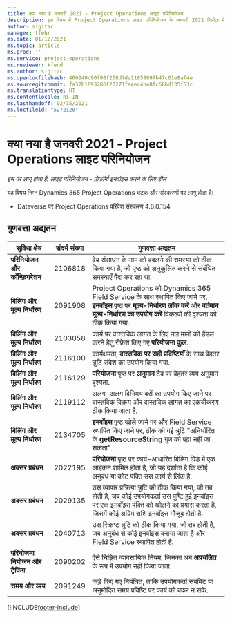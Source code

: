```yaml
---
title: क्या नया है जनवरी 2021 - Project Operations लाइट परिनियोजन
description: इस विषय में Project Operations लाइट परिनियोजन के जनवरी 2021 रिलीज़ में उपलब्ध गुणवत्ता अद्यतनों के बारे में जानकारी दी गई है.
author: sigitac
manager: tfehr
ms.date: 01/12/2021
ms.topic: article
ms.prod: ''
ms.service: project-operations
ms.reviewer: kfend
ms.author: sigitac
ms.openlocfilehash: 460240c90f98f268dfda11858897b47c61e8af4e
ms.sourcegitcommit: fa32b1893286f20271fa4ec4be8fc68bd135f53c
ms.translationtype: HT
ms.contentlocale: hi-IN
ms.lasthandoff: 02/15/2021
ms.locfileid: "5272120"
---
```

# <a name="whats-new-january-2021---project-operations-lite-deployment"></a>क्या नया है जनवरी 2021 - Project Operations लाइट परिनियोजन


_इस पर लागू होता है: लाइट परिनियोजन - प्रोफ़ॉर्मा इनवॉइस करने के लिए डील_

यह विषय निम्न Dynamics 365 Project Operations घटक और संस्करणों पर लागू होता है:

  - Dataverse पर Project Operations परिवेश संस्करण 4.6.0.154.
  
## <a name="quality-updates"></a>गुणवत्ता अद्यतन

| **सुविधा क्षेत्र** | **संदर्भ संख्या** | **गुणवत्ता अद्यतन** |
| --- | --- | --- |
| **परिनियोजन और कॉन्फ़िगरेशन** | 2106818 | वेब संसाधन के नाम को बदलने की समस्या को ठीक किया गया है, जो पृष्ठ को अनुकूलित करने से संबंधित समस्याएँ पैदा कर रहा था. |
| **बिलिंग और मूल्य निर्धारण** | 2091908 | Project Operations को Dynamics 365 Field Service के साथ स्थापित किए जाने पर, **इनवॉइस** पृष्ठ पर **मूल्य-निर्धारण लॉक करें** और **वर्तमान मूल्य-निर्धारण का उपयोग करें** विकल्पों की दृश्यता को ठीक किया गया. |
| **बिलिंग और मूल्य निर्धारण** | 2103058 | कार्य पर वास्तविक लागत के लिए नल मानों को हैंडल करने हेतु रीफ़्रेश किए गए **परियोजना कुल**. |
| **बिलिंग और मूल्य निर्धारण** | 2116100 | कार्यक्षमता, **वास्तविक पर सही प्रविष्टियाँ** के साथ बेहतर त्रुटि संदेश का उपयोग किया गया. |
| **बिलिंग और मूल्य निर्धारण** | 2116129 | **परियोजना** पृष्ठ पर **अनुमान** टैब पर बेहतर व्यय अनुमान दृश्यता. |
| **बिलिंग और मूल्य निर्धारण** | 2119112 | अलग-अलग विनिमय दरों का उपयोग किए जाने पर वास्तविक विक्रय और वास्तविक लागत का एकत्रीकरण ठीक किया जाता है. |
| **बिलिंग और मूल्य निर्धारण** | 2134705 | **इनवॉइस** पृष्ठ खोले जाने पर और Field Service स्थापित किए जाने पर, ठीक की गई त्रुटि "अनिर्धारित के **getResourceString** गुण को पढ़ा नहीं जा सकता". |
| **अवसर प्रबंधन** | 2022195 | **परियोजना** पृष्ठ पर कार्य-आधारित बिलिंग ग्रिड में एक आइकन शामिल होता है, जो यह दर्शाता है कि कोई अनुबंध या कोट पंक्ति उस कार्य से लिंक है. |
| **अवसर प्रबंधन** | 2029135 | उस व्यापार प्रक्रिया त्रुटि को ठीक किया गया, जो तब होती है, जब कोई उपयोगकर्ता उस पुष्टि हुई इनवॉइस पर एक इनवॉइस पंक्ति को खोलने का प्रयास करता है, जिसमें कोई अग्रिम राशि इनवॉइस मौजूद होती है. |
| **अवसर प्रबंधन** | 2040713 | उस स्क्रिप्ट त्रुटि को ठीक किया गया, जो तब होती है, जब अनुबंध से कोई इनवॉइस बनाया जाता है और Field Service स्थापित होती है. |
| **परियोजना नियोजन और ट्रैकिंग** | 2090202 | ऐसे चिह्नित व्यावसायिक नियम, जिनका अब **अप्रचलित** के रूप में उपयोग नहीं किया जाता. |
| **समय और व्यय** | 2091249 | कड़े किए गए नियंत्रित, ताकि उपयोगकर्ता सबमिट या अनुमोदित समय प्रविष्टि पर कार्य को बदल न सकें. |


[!INCLUDE[footer-include](../../includes/footer-banner.md)]